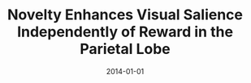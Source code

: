 ---
title: "Novelty Enhances Visual Salience Independently of Reward in the Parietal Lobe"
date: 2014-01-01
authors_string: N. Foley, D. Jangraw, C. Peck, J. Gottlieb
authors:
   - N. Foley
   - D. Jangraw
   - C. Peck
   - J. Gottlieb
author_ids:
   - david_jangraw
journal: 'Journal of Neuroscience'
volume: 34
issue: 
pages: 7947-7957
book_title: ''
publisher: ''
abstract: ''
project_id: 
paper_url: http://www.jneurosci.org/cgi/doi/10.1523/JNEUROSCI.4171-13.2014
doi: 10.1523/JNEUROSCI.4171-13.2014
data_loc: ''
code_loc: ''
file: '/assets/publications//assets/publications/'
file_name: '/assets/publications/'
type: journal_article
pub_str: ' (2014) Journal of Neuroscience 34: 7947-7957'
layout: publication 
---